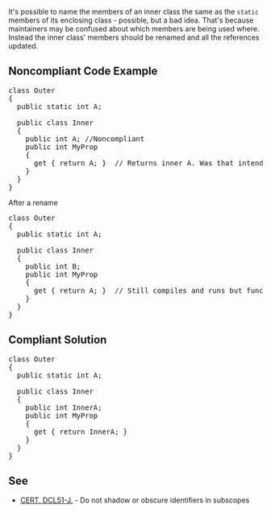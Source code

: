 It's possible to name the members of an inner class the same as the `static` members of its enclosing class - possible, but a bad idea.
That's because maintainers may be confused about which members are being used where. Instead the inner class' members should be renamed and all the
references updated.

## Noncompliant Code Example

<pre>
class Outer
{
  public static int A;

  public class Inner
  {
    public int A; //Noncompliant
    public int MyProp
    {
      get { return A; }  // Returns inner A. Was that intended?
    }
  }
}
</pre>

After a rename

<pre>
class Outer
{
  public static int A;

  public class Inner
  {
    public int B;
    public int MyProp
    {
      get { return A; }  // Still compiles and runs but functionality has changed
    }
  }
}
</pre>

## Compliant Solution

<pre>
class Outer
{
  public static int A;

  public class Inner
  {
    public int InnerA;
    public int MyProp
    {
      get { return InnerA; }
    }
  }
}
</pre>

## See

*   [CERT, DCL51-J.](https://www.securecoding.cert.org/confluence/x/2ADEAw) - Do not shadow or obscure identifiers in subscopes